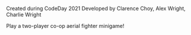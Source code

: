 Created during CodeDay 2021
Developed by Clarence Choy, Alex Wright, Charlie Wright

Play a two-player co-op aerial fighter minigame!
